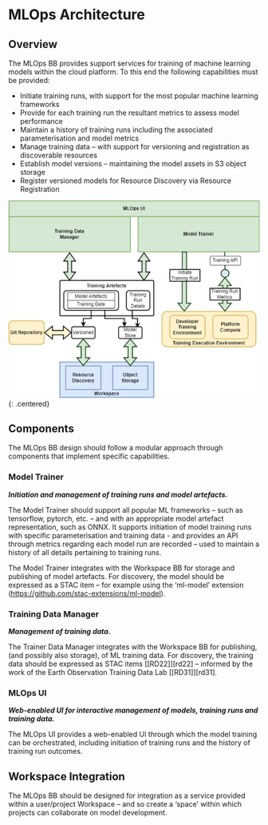 # MLOps Architecture

## Overview

The MLOps BB provides support services for training of machine learning models within the cloud platform. To this end the following capabilities must be provided:

* Initiate training runs, with support for the most popular machine learning frameworks
* Provide for each training run the resultant metrics to assess model performance
* Maintain a history of training runs including the associated parameterisation and model metrics
* Manage training data – with support for versioning and registration as discoverable resources
* Establish model versions – maintaining the model assets in S3 object storage
* Register versioned models for Resource Discovery via Resource Registration

![MLOps BB](diagrams/mlops.drawio.png){: .centered}

## Components

The MLOps BB design should follow a modular approach through components that implement specific capabilities.

### Model Trainer

**_Initiation and management of training runs and model artefacts._**

The Model Trainer should support all popular ML frameworks – such as tensorflow, pytorch, etc. – and with an appropriate model artefact representation, such as ONNX. It supports initiation of model training runs with specific parameterisation and training data - and provides an API through metrics regarding each model run are recorded – used to maintain a history of all details pertaining to training runs.

The Model Trainer integrates with the Workspace BB for storage and publishing of model artefacts. For discovery, the model should be expressed as a STAC item – for example using the ‘ml-model’ extension (https://github.com/stac-extensions/ml-model).

### Training Data Manager

**_Management of training data._**

The Trainer Data Manager integrates with the Workspace BB for publishing, (and possibly also storage), of ML training data. For discovery, the training data should be expressed as STAC items [[RD22]][rd22] – informed by the work of the Earth Observation Training Data Lab [[RD31]][rd31].

### MLOps UI

**_Web-enabled UI for interactive management of models, training runs and training data._**

The MLOps UI provides a web-enabled UI through which the model training can be orchestrated, including initiation of training runs and the history of training run outcomes.

## Workspace Integration

The MLOps BB should be designed for integration as a service provided within a user/project Workspace – and so create a ‘space’ within which projects can collaborate on model development.
